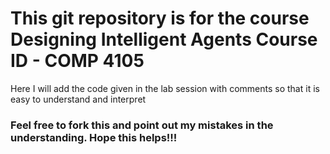 <h1>This git repository is for the course Designing Intelligent Agents Course ID - COMP 4105</h1>

Here I will add the code given in the lab session with comments so that it is easy to understand and interpret


<h3>Feel free to fork this and point out my mistakes in the understanding. Hope this helps!!!</h3> 
 
